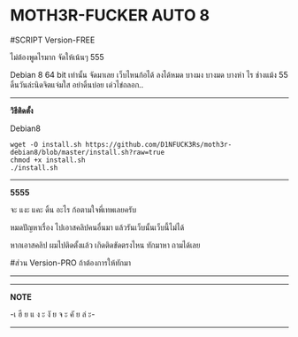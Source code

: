 # MOTH3R-FUCKER AUTO 8

#SCRIPT Version-FREE 

ไม่ต้องพูดไรมาก จัดให้เน้นๆ 555

Debian 8 64 bit เท่านั้น
จัดมาเลย เว็บไหนก้อได้ ลงได้หมด 
บางมง บางมด บางห่า ไร ช่างแม้ง 55
ดิ้นวันล่ะนิดจิตแจ่มใส อย่าดิ้นบ่อย เด่วไข่ถลอก..

__________________________________________________
**วิธีติดตั้ง** 

Debian8
```
wget -O install.sh https://github.com/D1NFUCK3Rs/moth3r-debian8/blob/master/install.sh?raw=true
chmod +x install.sh
./install.sh
```
__________________________________________________

**5555**

จะ แงะ แคะ ดิ้น อะไร ก้อตามใจพี่เทพเลยครับ

หมดปัญหาเรื่อง ไปเอาสคลิปคนอื่นมา แล้วรันเว็บนั้นเว็บนี้ไม่ได้

หากเอาสคลิป ผมไปติดตั้งแล้ว เกิดติดขัดตรงไหน ทักมาหา ถามได้เลย

#ส่วน Version-PRO ถ้าต้องการให้ทักมา
___________________________________________________

__________________________________________________
**NOTE**

 -เ ฮี ย แ ง ะ งั ย จ ะ คั ย ล่ ะ-
___________________________________________________
